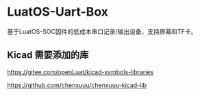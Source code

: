# LuatOS-Uart-Box

基于LuatOS-SOC固件的低成本串口记录/输出设备，支持屏幕和TF卡。

## Kicad 需要添加的库

https://gitee.com/openLuat/kicad-symbols-libraries

https://github.com/chenxuuu/chenxuuu-kicad-lib
